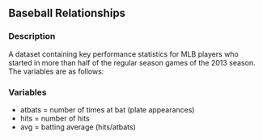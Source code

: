 ## Baseball Relationships

### Description

A dataset containing key performance statistics for MLB players who started in more than half of the regular season games of the 2013 season. The variables are as follows:

### Variables

- atbats = number of times at bat (plate appearances)
- hits = number of hits
- avg = batting average (hits/atbats)

